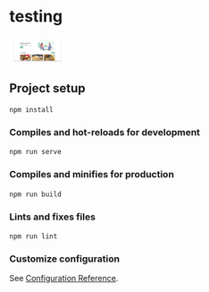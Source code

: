 # testing

<img src="https://github.com/afryannn/FoodOrderingSystem-RELEASE/blob/master/public/images/food1.png" width="20%">

## Project setup
```
npm install
```

### Compiles and hot-reloads for development
```
npm run serve
```

### Compiles and minifies for production
```
npm run build
```

### Lints and fixes files
```
npm run lint
```

### Customize configuration
See [Configuration Reference](https://cli.vuejs.org/config/).
